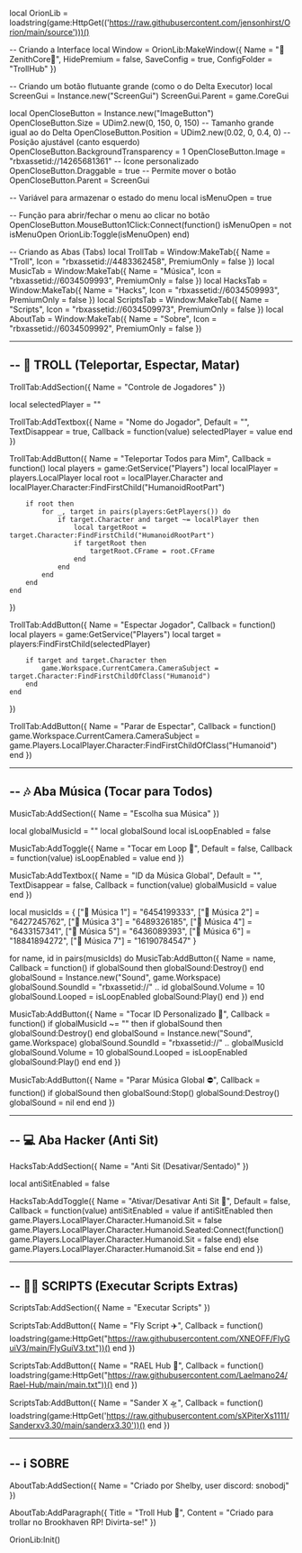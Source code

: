 local OrionLib = loadstring(game:HttpGet(('https://raw.githubusercontent.com/jensonhirst/Orion/main/source')))()

-- Criando a Interface
local Window = OrionLib:MakeWindow({
    Name = "👾ZenithCore👾",
    HidePremium = false,
    SaveConfig = true,
    ConfigFolder = "TrollHub"
})

-- Criando um botão flutuante grande (como o do Delta Executor)
local ScreenGui = Instance.new("ScreenGui")
ScreenGui.Parent = game.CoreGui

local OpenCloseButton = Instance.new("ImageButton")
OpenCloseButton.Size = UDim2.new(0, 150, 0, 150) -- Tamanho grande igual ao do Delta
OpenCloseButton.Position = UDim2.new(0.02, 0, 0.4, 0) -- Posição ajustável (canto esquerdo)
OpenCloseButton.BackgroundTransparency = 1
OpenCloseButton.Image = "rbxassetid://14265681361" -- Ícone personalizado
OpenCloseButton.Draggable = true -- Permite mover o botão
OpenCloseButton.Parent = ScreenGui

-- Variável para armazenar o estado do menu
local isMenuOpen = true

-- Função para abrir/fechar o menu ao clicar no botão
OpenCloseButton.MouseButton1Click:Connect(function()
    isMenuOpen = not isMenuOpen
    OrionLib:Toggle(isMenuOpen)
end)


-- Criando as Abas (Tabs)
local TrollTab = Window:MakeTab({ Name = "Troll", Icon = "rbxassetid://4483362458", PremiumOnly = false })
local MusicTab = Window:MakeTab({ Name = "Música", Icon = "rbxassetid://6034509993", PremiumOnly = false })
local HacksTab = Window:MakeTab({ Name = "Hacks", Icon = "rbxassetid://6034509993", PremiumOnly = false })
local ScriptsTab = Window:MakeTab({ Name = "Scripts", Icon = "rbxassetid://6034509973", PremiumOnly = false })
local AboutTab = Window:MakeTab({ Name = "Sobre", Icon = "rbxassetid://6034509992", PremiumOnly = false })

-----------------------------------------------------------
-- 🤡 TROLL (Teleportar, Espectar, Matar)
-----------------------------------------------------------
TrollTab:AddSection({ Name = "Controle de Jogadores" })

local selectedPlayer = ""

TrollTab:AddTextbox({
    Name = "Nome do Jogador",
    Default = "",
    TextDisappear = true,
    Callback = function(value)
        selectedPlayer = value
    end
})

TrollTab:AddButton({
    Name = "Teleportar Todos para Mim",
    Callback = function()
        local players = game:GetService("Players")
        local localPlayer = players.LocalPlayer
        local root = localPlayer.Character and localPlayer.Character:FindFirstChild("HumanoidRootPart")

        if root then
            for _, target in pairs(players:GetPlayers()) do
                if target.Character and target ~= localPlayer then
                    local targetRoot = target.Character:FindFirstChild("HumanoidRootPart")
                    if targetRoot then
                        targetRoot.CFrame = root.CFrame
                    end
                end
            end
        end
    end
})

TrollTab:AddButton({
    Name = "Espectar Jogador",
    Callback = function()
        local players = game:GetService("Players")
        local target = players:FindFirstChild(selectedPlayer)

        if target and target.Character then
            game.Workspace.CurrentCamera.CameraSubject = target.Character:FindFirstChildOfClass("Humanoid")
        end
    end
})

TrollTab:AddButton({
    Name = "Parar de Espectar",
    Callback = function()
        game.Workspace.CurrentCamera.CameraSubject = game.Players.LocalPlayer.Character:FindFirstChildOfClass("Humanoid")
    end
})

--------------------------------------
-- 🎶 Aba Música (Tocar para Todos)
--------------------------------------

MusicTab:AddSection({ Name = "Escolha sua Música" })

local globalMusicId = ""
local globalSound
local isLoopEnabled = false

MusicTab:AddToggle({
    Name = "Tocar em Loop 🔁",
    Default = false,
    Callback = function(value)
        isLoopEnabled = value
    end
})

MusicTab:AddTextbox({
    Name = "ID da Música Global",
    Default = "",
    TextDisappear = false,
    Callback = function(value)
        globalMusicId = value
    end
})

local musicIds = {
    ["🎵 Música 1"] = "6454199333",
    ["🎵 Música 2"] = "6427245762",
    ["🎵 Música 3"] = "6489326185",
    ["🎵 Música 4"] = "6433157341",
    ["🎵 Música 5"] = "6436089393",
    ["🎵 Música 6"] = "18841894272",
    ["🎵 Música 7"] = "16190784547"
}

for name, id in pairs(musicIds) do
    MusicTab:AddButton({
        Name = name,
        Callback = function()
            if globalSound then globalSound:Destroy() end
            globalSound = Instance.new("Sound", game.Workspace)
            globalSound.SoundId = "rbxassetid://" .. id
            globalSound.Volume = 10
            globalSound.Looped = isLoopEnabled
            globalSound:Play()
        end
    })
end

MusicTab:AddButton({
    Name = "Tocar ID Personalizado 📢",
    Callback = function()
        if globalMusicId ~= "" then
            if globalSound then globalSound:Destroy() end
            globalSound = Instance.new("Sound", game.Workspace)
            globalSound.SoundId = "rbxassetid://" .. globalMusicId
            globalSound.Volume = 10
            globalSound.Looped = isLoopEnabled
            globalSound:Play()
        end
    end
})

MusicTab:AddButton({
    Name = "Parar Música Global ⛔",
    Callback = function()
        if globalSound then
            globalSound:Stop()
            globalSound:Destroy()
            globalSound = nil
        end
    end
})

--------------------------------------
-- 💻 Aba Hacker (Anti Sit)
--------------------------------------

HacksTab:AddSection({ Name = "Anti Sit (Desativar/Sentado)" })

local antiSitEnabled = false

HacksTab:AddToggle({
    Name = "Ativar/Desativar Anti Sit 🚫",
    Default = false,
    Callback = function(value)
        antiSitEnabled = value
        if antiSitEnabled then
            game.Players.LocalPlayer.Character.Humanoid.Sit = false
            game.Players.LocalPlayer.Character.Humanoid.Seated:Connect(function()
                game.Players.LocalPlayer.Character.Humanoid.Sit = false
            end)
        else
            game.Players.LocalPlayer.Character.Humanoid.Sit = false
        end
    end
})

-----------------------------------------------------------
-- 🧑‍💻 SCRIPTS (Executar Scripts Extras)
-----------------------------------------------------------
ScriptsTab:AddSection({ Name = "Executar Scripts" })

ScriptsTab:AddButton({
    Name = "Fly Script ✈️",
    Callback = function()
        loadstring(game:HttpGet("https://raw.githubusercontent.com/XNEOFF/FlyGuiV3/main/FlyGuiV3.txt"))()
    end
})

ScriptsTab:AddButton({
    Name = "RAEL Hub 🔧",
    Callback = function()
        loadstring(game:HttpGet("https://raw.githubusercontent.com/Laelmano24/Rael-Hub/main/main.txt"))()
    end
})

ScriptsTab:AddButton({
    Name = "Sander X 🛸",
    Callback = function()
        loadstring(game:HttpGet('https://raw.githubusercontent.com/sXPiterXs1111/Sanderxv3.30/main/sanderx3.30'))()
    end
})

-----------------------------------------------------------
-- ℹ️ SOBRE
-----------------------------------------------------------
AboutTab:AddSection({ Name = "Criado por Shelby, user discord: snobodj" })

AboutTab:AddParagraph({
    Title = "Troll Hub 🤡",
    Content = "Criado para trollar no Brookhaven RP! Divirta-se!"
})

OrionLib:Init()
